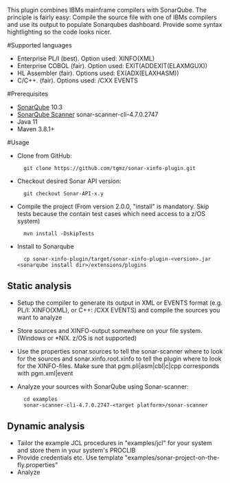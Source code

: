 <!---
/*******************************************************************************
  * Copyright (c) 20.10.2021 Thomas Zierer.
  * All rights reserved. This program and the accompanying materials
  * are made available under the terms of the Eclipse Public License v2.0
  * which accompanies this distribution, and is available at
  * http://www.eclipse.org/legal/epl-v20.html
  *
  * Contributors:
  *    Thomas Zierer - initial API and implementation and/or initial documentation
  *******************************************************************************/
-->
This plugin combines IBMs mainframe compilers with SonarQube. The principle is fairly easy: Compile the source file with one of IBMs compilers and use its output to populate Sonarqubes dashboard. Provide some syntax hightlighting so the code looks nicer.

#Supported languages
* Enterprise PL/I (best). Option used: XINFO(XML)
* Enterprise COBOL (fair). Option used: EXIT(ADDEXIT(ELAXMGUX))
* HL Assembler (fair). Options used: EX(ADX(ELAXHASM))
* C/C++. (fair). Options used: /CXX EVENTS

#Prerequisites
* [SonarQube](http://www.sonarqube.org/downloads/) 10.3
* [SonarQube Scanner](http://docs.sonarqube.org/display/SCAN/Analyzing+with+SonarQube+Scanner) sonar-scanner-cli-4.7.0.2747
* Java 11
* Maven 3.8.1+

#Usage
* Clone from GitHub:

        git clone https://github.com/tgmz/sonar-xinfo-plugin.git
        
* Checkout desired Sonar API version:

        git checkout Sonar-API-x.y
        
* Compile the project (From version 2.0.0,  "install" is mandatory. Skip tests because the contain test cases which need access to a z/OS system)

        mvn install -DskipTests

* Install to Sonarqube

        cp sonar-xinfo-plugin/target/sonar-xinfo-plugin-<version>.jar <sonarqube install dir>/extensions/plugins

## Static analysis
* Setup the compiler to generate its output in XML or EVENTS format (e.g. PL/I: XINFO(XML), or C++: /CXX EVENTS) and compile the sources you want to analyze
* Store sources and XINFO-output somewhere on your file system. (Windows or *NIX. z/OS is not supported)
* Use the properties sonar.sources to tell the sonar-scanner where to look for the sources and sonar.xinfo.root.xinfo to tell the plugin where to look for the XINFO-files. Make sure that pgm.pli|asm|cbl|c|cpp corresponds with pgm.xml|event
 
* Analyze your sources with SonarQube using Sonar-scanner:

		cd examples
		sonar-scanner-cli-4.7.0.2747-<target platform>/sonar-scanner
        

## Dynamic analysis
* Tailor the example JCL procedures in "examples/jcl" for your system and store them in your system's PROCLIB
* Provide credentials etc. Use template "examples/sonar-project-on-the-fly.properties"
* Analyze


